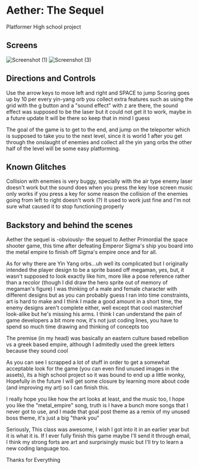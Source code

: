 # Aether: The Sequel 
Platformer High school project

## Screens
![Screenshot (1)](https://user-images.githubusercontent.com/84294798/118490773-491b6000-b6ec-11eb-9fdb-2363c0b6a2e4.png)
![Screenshot (3)](https://user-images.githubusercontent.com/84294798/118490776-49b3f680-b6ec-11eb-842f-ca408f2b5f72.png)


## Directions and Controls
Use the arrow keys to move left and right and SPACE to jump
Scoring goes up by 10 per every yin-yang orb you collect
extra features such as using the grid with the g button and a "sound effect" with z are there, the sound effect was supposed to be the laser but it could not get it to work, maybe in a future update It will be there so keep that in mind I guess

The goal of the game is to get to the end, and jump on the teleporter which is supposed to take you to the next level, since it is world 1 after you get through the onslaught of enemies and collect all the yin yang orbs the other half of the level will be some easy platforming.

## Known Glitches
Collision with enemies is very buggy, specially with the air type enemy
laser doesn't work but the sound does when you press the key
lose screen music only works if you press a key
for some reason the collision of the enemies going from left to right doesn't work (?) It used to work just fine and I'm not sure what caused it to stop functioning properly

## Backstory and behind the scenes
Aether the sequel is -obviously- the sequel to Aether Primordial the space shooter game, this time after defeating Emperor Sigma's ship you board into the metal empire to finish off Sigma's empire once and for all. 

As for why there are Yin Yang orbs...uh well its complicated but I originally intended the player design to be a sprite based off megaman, yes, but, it wasn't supposed to look exactly like him, more like a pose reference rather than a recolor (though I did draw the hero sprite out of memory of megaman's figure) I was thinking of a male and female character with different designs but as you can probably guess I ran into time constraints, art is hard to make and I think I made a good amount in a short time, the enemy designs aren't complete either, well except that cool masterchief look-alike but he's missing his arms. I think I can understand the pain of game developers a bit more now, it's not just coding lines, you have to spend so much time drawing and thinking of concepts too

The premise (in my head) was basically an eastern culture based rebellion vs a greek based empire, although I admitedly used the greek letters because they sound cool

As you can see I scrapped a lot of stuff in order to get a somewhat acceptable look for the game (you can even find unused images in the assets), its a high school project so it was bound to end up a little wonky, Hopefully in the future I will get some closure by learning more about code (and improving my art) so I can finish this.

I really hope you like how the art looks at least, and the music too, I hope you like the "metal_empire" song, truth is I have a bunch more songs that I never got to use, and I made that goal post theme as a remix of my unused boss theme, it's just a big "thank you"

Seriously, This class was awesome, I wish I got into it in an earlier year but it is what it is.
If I ever fully finish this game maybe I'll send it through email, I think my strong forts are art and surprisingly music but I'll try to learn a new coding language too.

Thanks for Everything

